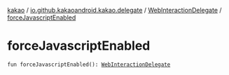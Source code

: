 [kakao](../../index.md) / [io.github.kakaoandroid.kakao.delegate](../index.md) / [WebInteractionDelegate](index.md) / [forceJavascriptEnabled](./force-javascript-enabled.md)

# forceJavascriptEnabled

`fun forceJavascriptEnabled(): `[`WebInteractionDelegate`](index.md)